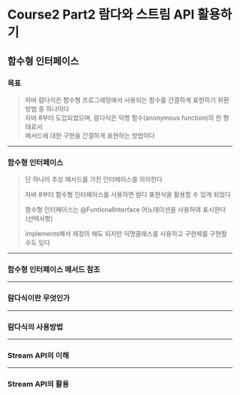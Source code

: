 # Course2 Part2 람다와 스트림 API 활용하기   

## 함수형 인터페이스

### 목표
> 자바 람다식은 함수형 프로그래밍에서 사용되는 함수를 간결하게 표현하기 위환 방법 중 하나이다   
> 자바 8부터 도입되었으며, 람다식은 익명 함수(anonymous function)의 한 형태로서   
> 메서드에 대한 구현을 간결하게 표현하는 방법이다
> 
---

### 함수형 인터페이스
> 단 하나의 추상 메서드를 가진 인터페이스를 의미한다
> 
> 자바 8부터 함수형 인터페이스를 사용하면 람다 표현식을 활용할 수 있게 되었다
> 
> 함수형 인터페이스는 @FuntionalInterface 어노테이션을 사용하여 표시한다(선택사항)
> 
> implements해서 재정의 해도 되지만 익명클래스를 사용하고 구현체를 구현할 수도 있다

---

### 함수형 인터페이스 메서드 참조


---

### 람다식이란 무엇인가


---

### 람다식의 사용방법


---

### Stream API의 이해


---

### Stream API의 활용